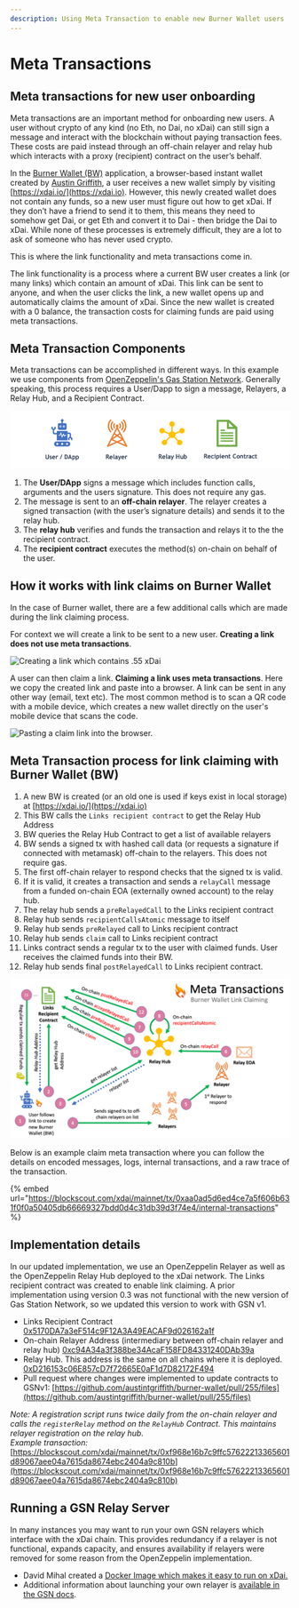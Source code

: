 ```yaml
---
description: Using Meta Transaction to enable new Burner Wallet users
---
```


# Meta Transactions

## Meta transactions for new user onboarding

Meta transactions are an important method for onboarding new users. A user without crypto of any kind (no Eth, no Dai, no xDai) can still sign a message and interact with the blockchain without paying transaction fees. These costs are paid instead through an off-chain relayer and relay hub which interacts with a proxy (recipient) contract on the user’s behalf.

In the [Burner Wallet (BW)](../../for-users/wallets/burner-wallet/) application, a browser-based instant wallet created by [Austin Griffith](https://twitter.com/austingriffith), a user receives a new wallet simply by visiting [https://xdai.io/](https://xdai.io). However, this newly created wallet does not contain any funds, so a new user must figure out how to get xDai. If they don’t have a friend to send it to them, this means they need to somehow get Dai, or get Eth and convert it to Dai - then bridge the Dai to xDai. While none of these processes is extremely difficult, they are a lot to ask of someone who has never used crypto.

This is where the link functionality and meta transactions come in.

The link functionality is a process where a current BW user creates a link (or many links) which contain an amount of xDai. This link can be sent to anyone, and when the user clicks the link, a new wallet opens up and automatically claims the amount of xDai. Since the new wallet is created with a 0 balance, the transaction costs for claiming funds are paid using meta transactions.

## Meta Transaction Components

Meta transactions can be accomplished in different ways. In this example we use components from [OpenZeppelin's Gas Station Network](https://docs.opengsn.org). Generally speaking, this process requires a User/Dapp to sign a message, Relayers, a Relay Hub, and a Recipient Contract.

![](../../.gitbook/assets/Presentation1.png)

1. The **User/DApp** signs a message which includes function calls, arguments and the users signature. This does not require any gas.
2. The message is sent to an **off-chain relayer**. The relayer creates a signed transaction (with the user’s signature details) and sends it to the relay hub.
3. The **relay hub** verifies and funds the transaction and relays it to the the recipient contract.&#x20;
4. The **recipient contract** executes the method(s) on-chain on behalf of the user.

## How it works with link claims on Burner Wallet

In the case of Burner wallet, there are a few additional calls which are made during the link claiming process.

For context we will create a link to be sent to a new user. **Creating a link does not use meta transactions**.

![Creating a link which contains .55 xDai](../../.gitbook/assets/bw1.gif)

A user can then claim a link. **Claiming a link uses meta transactions**. Here we copy the created link and paste into a browser. A link can be sent in any other way (email, text etc). The most common method is to scan a QR code with a mobile device, which creates a new wallet directly on the user's mobile device that scans the code.

![Pasting a claim link into the browser. ](../../.gitbook/assets/bw-2.gif)

## Meta Transaction process for link claiming with Burner Wallet (BW)

1. A new BW is created (or an old one is used if keys exist in local storage) at [https://xdai.io/](https://xdai.io)
2. This BW calls the `Links recipient contract` to get the Relay Hub Address
3. BW queries the Relay Hub Contract to get a list of available relayers
4. BW sends a signed tx with hashed call data (or requests a signature if connected with metamask) off-chain to the relayers. This does not require gas.&#x20;
5. The first off-chain relayer to respond checks that the signed tx is valid.
6. If it is valid, it creates a transaction and sends a `relayCall` message from a funded on-chain EOA (externally owned account) to the relay hub.
7. The relay hub sends a `preRelayedCall` to the Links recipient contract
8. Relay hub sends `recipientCallsAtomic` message to itself
9. Relay hub sends `preRelayed` call to Links recipient contract
10. Relay hub sends `claim` call to Links recipient contract
11. Links contract sends a regular tx to the user with claimed funds. User receives the claimed funds into their BW.
12. Relay hub sends final `postRelayedCall` to Links recipient contract.

![](../../.gitbook/assets/Meta-transactions-bw.png)

Below is an example claim meta transaction where you can follow the details on encoded messages, logs, internal transactions, and a raw trace of the transaction.

{% embed url="https://blockscout.com/xdai/mainnet/tx/0xaa0ad5d6ed4ce7a5f606b631f0f0a50405db66669327bdd0d4c31db39d3f74e4/internal-transactions" %}

## Implementation details

In our updated implementation, we use an OpenZeppelin Relayer as well as the OpenZeppelin Relay Hub deployed to the xDai network. The Links recipient contract was created to enable link claiming. A prior implementation using version 0.3 was not functional with the new version of Gas Station Network, so we updated this version to work with GSN v1.

* Links Recipient Contract  [0x5170DA7a3eF514c9F12A3A49EACAF9d026162a1f](https://blockscout.com/xdai/mainnet/address/0x5170DA7a3eF514c9F12A3A49EACAF9d026162a1f/read-contract)
* On-chain Relayer Address (intermediary between off-chain relayer and relay hub) [0xc94A34a3f388be34AcaF158FD84331240DAb39a](https://blockscout.com/xdai/mainnet/address/0xc94a34a3f388be34acaf158fd84331240dab39af)
* Relay Hub. This address is the same on all chains where it is deployed. [0xD216153c06E857cD7f72665E0aF1d7D82172F494 ](https://blockscout.com/xdai/mainnet/address/0xD216153c06E857cD7f72665E0aF1d7D82172F494/read-contract)
* Pull request where changes were implemented to update contracts to GSNv1: [https://github.com/austintgriffith/burner-wallet/pull/255/files](https://github.com/austintgriffith/burner-wallet/pull/255/files)

_Note: A registration script runs twice daily from the on-chain relayer and calls the `registerRelay` method on the `RelayHub` Contract. This maintains relayer registration on the relay hub._\
_Example transaction:_ [https://blockscout.com/xdai/mainnet/tx/0xf968e16b7c9ffc57622213365601d89067aee04a7615da8674ebc2404a9c810b](https://blockscout.com/xdai/mainnet/tx/0xf968e16b7c9ffc57622213365601d89067aee04a7615da8674ebc2404a9c810b)

## Running a GSN Relay Server

In many instances you may want to run your own GSN relayers which interface with the xDai chain. This provides redundancy if a relayer is not functional, expands capacity, and ensures availability if relayers were removed for some reason from the OpenZeppelin implementation.

* David Mihal created a [Docker Image which makes it easy to run on xDai.](https://hub.docker.com/repository/docker/dmihal/gsn-relay-xdai)
* Additional information about launching your own relayer is [available in the GSN docs](https://docs.opengsn.org/relay-server/tutorial.html#relays-as-an-investment).&#x20;
